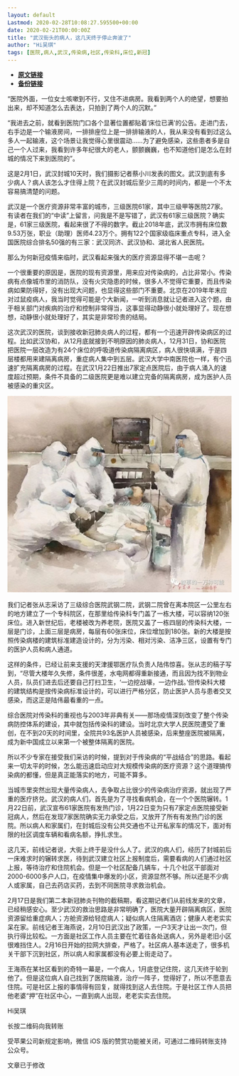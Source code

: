 ```yaml
---
layout: default
Lastmod: 2020-02-28T10:08:27.595500+00:00
date: 2020-02-21T00:00:00Z
title: "武汉街头的病人，这几天终于停止奔波了"
author: "Hi吴琪"
tags: [医院,病人,武汉,传染病,社区,传染科,床位,新冠]
---
```


* [**原文链接**](http://mp.weixin.qq.com/s?__biz=MzI5ODM0MjA5Nw==&amp;mid=2247483775&amp;idx=1&amp;sn=7f57800ca9e13342f41b7f8b5e970a42&amp;chksm=eca602c1dbd18bd7da1eab47c5fb65336249460895900148fb13c8ce03af480e5928d6fae17f#rd)
* [**备份链接**](http://archive.ph/qcCqm)


“医院外面，一位女士咳嗽到不行，又住不进病房。我看到两个人的绝望，想要拍出来，却不知道怎么去表达，只拍到了两个人的沉默。”  

“我进去之前，就看到医院门口各个显著位置都贴着‘床位已满’的公告。走进门去，右手边是一个输液房间，一排排座位上是一排排输液的人，我从来没有看到过这么多人一起输液，这个场景让我觉得心里很震动……为了避免感染，这些患者多是自己一个人过来，我看到许多年纪很大的老人，颤颤巍巍，也不知道他们是怎么在封城的情况下来到医院的”。

这是2月1日，武汉封城10天时，我们摄影记者蔡小川发表的图文。武汉到底有多少病人？病人该怎么才住得上院？在武汉封城后至少三周的时间内，都是一个不太容易搞清楚的问题。

武汉是一个医疗资源非常丰富的城市，三级医院61家，其中三级甲等医院27家。有读者在我们的“中读”上留言，问我是不是写错了，武汉有61家三级医院？确实是，61家三级医院，看起来很了不得的数字。截止2018年底，武汉市拥有床位数9.53万张，职业（助理）医师4.23万个。拥有122个国家级临床重点专科，进入全国医院综合排名50强的有三家：武汉同济、武汉协和、湖北省人民医院。

那么为何新冠疫情来临时，武汉看起来强大的医疗资源显得不堪一击呢？

一个很重要的原因是，医院的现有资源里，用来应对传染病的，占比非常小。传染病有点像城市里的消防队，没有火灾隐患的时候，很多人不觉得它重要，而且传染病如果防得好，没有出现大问题，也显得这些部门不重要。北京在2019年年末应对过鼠疫病人，我当时觉得可能是个大新闻，一听到消息就让记者进入这个题，由于相关部门对疾病的治疗和控制非常得当，这事显得动静很小就处理好了。现在想想，动静很小就处理好了，其实是非常珍贵的结局。

这次武汉的医院，谈到接收新冠肺炎病人的过程，都有一个迅速开辟传染病区的过程。比如武汉协和，从12月底就接到不明原因的肺炎病人，12月31日，协和医院把医院一层改造为有24个床位的呼吸道传染病隔离病区，病人很快填满，于是四层楼都用来建隔离病房，重症病人集中到五层。武汉大学中南医院也一样，有个迅速扩充隔离病房的过程。在武汉1月22日推出7家定点医院后，由于病人涌入的速度超过预期，条件不具备的二级医院更是难以建立完备的隔离病房，成为医护人员被感染的重灾区。

![](/images/post/69c01a93380a8f57386e60fbb9501f03.jpg)

我们记者张从志采访了三级综合医院武钢二院，武钢二院曾在离本院区一公里左右的地方建立了一个专科院区，在那里给传染科专门盖了一栋大楼，可以容纳120张床位。进入新世纪后，老楼被改为养老院，医院又盖了一栋四层的传染科大楼，一层是门诊，上面三层是病房，每层有60张床位，床位增加到180张。新的大楼是按照传染病楼的建筑标准建造设计的，分为污染、相对污染、洁净三区，设置有专门的医护人员和病人通道。

这样的条件，已经让前来支援的天津援鄂医疗队负责人陆伟惊喜。张从志的稿子写到，“尽管大楼年久失修，条件很差，水电网都得重新接通，而且因为找不到物业人员，队员们进去后还要自己打扫卫生，‘一边挖战壕，一边作战。’但传染科大楼的建筑结构是按传染病标准设计的，可以进行严格分区，防止医护人员与患者交叉感染，而这正是陆伟最看重的一点。

综合医院对传染科的重视也与2003年非典有关——那场疫情深刻改变了整个传染病防控体系的建设，其中就包括传染科的建设。当时北京大学人民医院遭受了重创，在不到20天的时间里，全院共93名医护人员被感染，后来整座医院被隔离，成为新中国成立以来第一个被整体隔离的医院。

所以不少专家在接受我们采访的时候，提到对于传染病的“平战结合”的思路。看起来一切太平的时候，怎么能迅速启动应对大规模传染病的医疗资源？这个道理搞传染病的都懂，但是真正能落实的地方，可能不算多。  

当城市里突然出现大量传染病人，去争取占比很少的传染病治疗资源，就出现了严重的医疗挤兑。武汉的病人们，首先是为了寻找看病机会，在一个个医院辗转。1月22日前，武汉宣布61家医院有发热门诊，1月22日变为只有7家定点医院接受新冠病人，然后在发现7家医院确实无力承受之后，又放开了所有有发热门诊的医院。所以病人和家属们，在封城后没有公共交通也不让开私家车的情况下，面对有限的社区调度车辆和看病名额，挣扎求生。

这几天，前线记者说，大街上终于是没什么人了。武汉的病人们，经历了封城前后一床难求时的辗转求医，待到武汉建立社区上报制度后，需要看病的人们通过社区上报，等待治疗和住院机会。但是一个社区配备几辆车，十几个社区干部面对2000-6000多户人口，在疫情集中爆发的小区，资源显然不够。所以还是不少病人或家属，自己去药店买药，去到不同医院寻求救治机会。  

2月17日是我们第二本新冠肺炎刊物的截稿期，看这期记者们从前线发来的文章，已经稍感安心。至少武汉的救治思路是非常明确了，医院大量开辟隔离病区，医院资源留给重症病人；方舱资源给轻症病人；疑似病人住隔离酒店；健康人老老实实呆在家。前线记者王海燕说，2月10日武汉出了政策，一户3天才让出一次门，但执行得比较松。一方面是社区工作人员主要在忙着往各处送病人，另外是老旧小区很难挡住人。2月16日开始的拉网大排查，严格了。社区病人基本送走了，很多机关干部下沉到社区，所以病人和家属都没有必要上街走动了。  

王海燕在某社区看到的奇特一幕是，一个病人，1月底登记住院，这几天终于轮到他了。但是这位病人自己找到了医院输液，治疗一阵子，觉得好了，所以不愿意去住院。可是社区上报的事情得有回复，就得找到这人去住院。于是社区工作人员把他老婆“押”在社区中心，一直到病人出现，老老实实去住院。  

  

  

  

  

  

Hi吴琪

长按二维码向我转账

受苹果公司新规定影响，微信 iOS 版的赞赏功能被关闭，可通过二维码转账支持公众号。

文章已于修改

